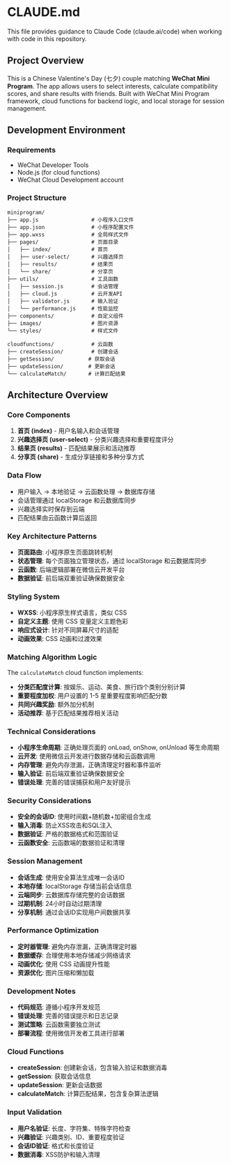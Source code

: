 # CLAUDE.md

This file provides guidance to Claude Code (claude.ai/code) when working with code in this repository.

## Project Overview

This is a Chinese Valentine's Day (七夕) couple matching **WeChat Mini Program**. The app allows users to select interests, calculate compatibility scores, and share results with friends. Built with WeChat Mini Program framework, cloud functions for backend logic, and local storage for session management.

## Development Environment

### Requirements
- WeChat Developer Tools
- Node.js (for cloud functions)
- WeChat Cloud Development account

### Project Structure
```
miniprogram/
├── app.js                 # 小程序入口文件
├── app.json               # 小程序配置文件
├── app.wxss               # 全局样式文件
├── pages/                 # 页面目录
│   ├── index/             # 首页
│   ├── user-select/       # 兴趣选择页
│   ├── results/           # 结果页
│   └── share/             # 分享页
├── utils/                 # 工具函数
│   ├── session.js         # 会话管理
│   ├── cloud.js           # 云开发API
│   ├── validator.js       # 输入验证
│   └── performance.js     # 性能监控
├── components/            # 自定义组件
├── images/                # 图片资源
└── styles/                # 样式文件

cloudfunctions/            # 云函数
├── createSession/         # 创建会话
├── getSession/           # 获取会话
├── updateSession/        # 更新会话
└── calculateMatch/       # 计算匹配结果
```

## Architecture Overview

### Core Components
1. **首页 (index)** - 用户名输入和会话管理
2. **兴趣选择页 (user-select)** - 分类兴趣选择和重要程度评分
3. **结果页 (results)** - 匹配结果展示和活动推荐
4. **分享页 (share)** - 生成分享链接和多种分享方式

### Data Flow
- 用户输入 → 本地验证 → 云函数处理 → 数据库存储
- 会话管理通过 localStorage 和云数据库同步
- 兴趣选择实时保存到云端
- 匹配结果由云函数计算后返回

### Key Architecture Patterns
- **页面路由**: 小程序原生页面跳转机制
- **状态管理**: 每个页面独立管理状态，通过 localStorage 和云数据库同步
- **云函数**: 后端逻辑部署在微信云开发平台
- **数据验证**: 前后端双重验证确保数据安全

### Styling System
- **WXSS**: 小程序原生样式语言，类似 CSS
- **自定义主题**: 使用 CSS 变量定义主题色彩
- **响应式设计**: 针对不同屏幕尺寸的适配
- **动画效果**: CSS 动画和过渡效果

### Matching Algorithm Logic
The `calculateMatch` cloud function implements:
- **分类匹配度计算**: 按娱乐、运动、美食、旅行四个类别分别计算
- **重要程度加权**: 用户设置的 1-5 星重要程度影响匹配分数
- **共同兴趣奖励**: 额外加分机制
- **活动推荐**: 基于匹配结果推荐相关活动

### Technical Considerations
- **小程序生命周期**: 正确处理页面的 onLoad, onShow, onUnload 等生命周期
- **云开发**: 使用微信云开发进行数据存储和云函数调用
- **内存管理**: 避免内存泄漏，正确清理定时器和事件监听
- **输入验证**: 前后端双重验证确保数据安全
- **错误处理**: 完善的错误捕获和用户友好提示

### Security Considerations
- **安全的会话ID**: 使用时间戳+随机数+加密组合生成
- **输入消毒**: 防止XSS攻击和SQL注入
- **数据验证**: 严格的数据格式和范围验证
- **云函数安全**: 云函数端的数据验证和清理

### Session Management
- **会话生成**: 使用安全算法生成唯一会话ID
- **本地存储**: localStorage 存储当前会话信息
- **云端同步**: 云数据库存储完整的会话数据
- **过期机制**: 24小时自动过期清理
- **分享机制**: 通过会话ID实现用户间数据共享

### Performance Optimization
- **定时器管理**: 避免内存泄漏，正确清理定时器
- **数据缓存**: 合理使用本地存储减少网络请求
- **动画优化**: 使用 CSS 动画提升性能
- **资源优化**: 图片压缩和懒加载

### Development Notes
- **代码规范**: 遵循小程序开发规范
- **错误处理**: 完善的错误提示和日志记录
- **测试策略**: 云函数需要独立测试
- **部署流程**: 使用微信开发者工具进行部署

### Cloud Functions
- **createSession**: 创建新会话，包含输入验证和数据消毒
- **getSession**: 获取会话信息
- **updateSession**: 更新会话数据
- **calculateMatch**: 计算匹配结果，包含复杂算法逻辑

### Input Validation
- **用户名验证**: 长度、字符集、特殊字符检查
- **兴趣验证**: 兴趣类别、ID、重要程度验证
- **会话ID验证**: 格式和长度验证
- **数据消毒**: XSS防护和输入清理